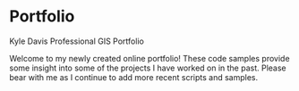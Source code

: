 # Portfolio
Kyle Davis Professional GIS Portfolio

Welcome to my newly created online portfolio! These code samples provide some insight into some of the projects I have worked on in the past. Please bear with me as I continue to add more recent scripts and samples.
